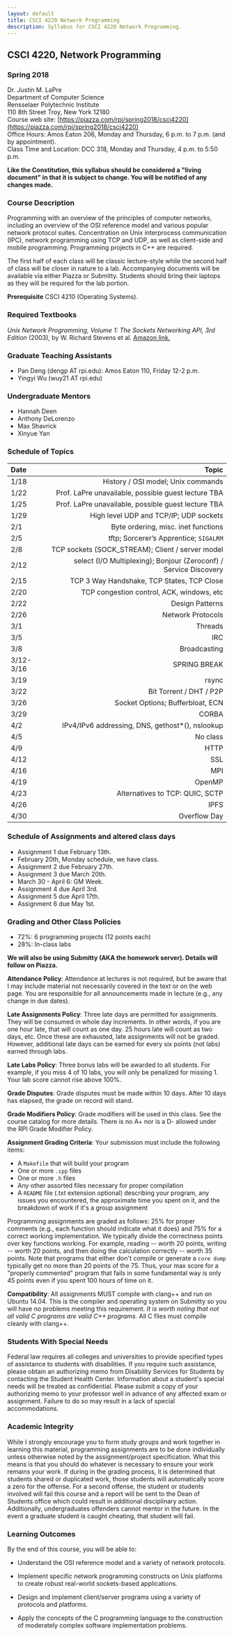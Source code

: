 ```yaml
---
layout: default
title: CSCI 4220 Network Programming
description: Syllabus for CSCI 4220 Network Programming.
---
```


## CSCI 4220, Network Programming

### Spring 2018

Dr. Justin M. LaPre  
Department of Computer Science  
Rensselaer Polytechnic Institute  
110 8th Street Troy, New York 12180   
Course web site: [https://piazza.com/rpi/spring2018/csci4220](https://piazza.com/rpi/spring2018/csci4220)  
Office Hours: Amos Eaton 206, Monday and Thursday, 6 p.m. to 7 p.m. (and by appointment).  
Class Time and Location: DCC 318, Monday and Thursday, 4 p.m. to 5:50 p.m.

**Like the Constitution, this syllabus should be considered a "living
document" in that it is subject to change.  You will be notified of
any changes made.**

### Course Description

Programming with an overview of the principles of computer networks,
including an overview of the OSI reference model and various popular
network protocol suites. Concentration on Unix interprocess
communication (IPC), network programming using TCP and UDP, as well as
client-side and mobile programming. Programming projects in C++ are
required.

The first half of each class will be classic lecture-style while the
second half of class will be closer in nature to a lab.  Accompanying
documents will be available via either Piazza or Submitty.  Students
should bring their laptops as they will be required for the lab
portion.

**Prerequisite** CSCI 4210 (Operating Systems).

### Required Textbooks

*Unix Network Programming, Volume 1: The Sockets Networking API, 3rd
Edition* (2003), by W. Richard Stevens et al.
[Amazon link.](http://a.co/aE8mNZ4)

### Graduate Teaching Assistants
* Pan Deng (dengp AT rpi.edu): Amos Eaton 110, Friday 12-2 p.m.
* Yingyi Wu (wuy21 AT rpi.edu)

### Undergraduate Mentors
* Hannah Deen
* Anthony DeLorenzo
* Max Shavrick
* Xinyue Yan

### Schedule of Topics

| Date      | Topic
| :----     | -----:
| 1/18      | History / OSI model; Unix commands
| 1/22      | Prof. LaPre unavailable, possible guest lecture TBA
| 1/25      | Prof. LaPre unavailable, possible guest lecture TBA
| 1/29      | High level UDP and TCP/IP; UDP sockets
| 2/1       | Byte ordering, misc. inet functions
| 2/5       | tftp; Sorcerer’s Apprentice; `SIGALRM`
| 2/8       | TCP sockets (SOCK_STREAM); Client / server model
| 2/12      | select (I/O Multiplexing); Bonjour (Zeroconf) / Service Discovery
| 2/15      | TCP 3 Way Handshake, TCP States, TCP Close
| 2/20      | TCP congestion control, ACK, windows, etc
| 2/22      | Design Patterns
| 2/26      | Network Protocols
| 3/1       | Threads
| 3/5       | IRC
| 3/8       | Broadcasting
| 3/12-3/16 | SPRING BREAK
| 3/19      | rsync
| 3/22      | Bit Torrent / DHT / P2P
| 3/26      | Socket Options; Bufferbloat, ECN
| 3/29      | CORBA
| 4/2       | IPv4/IPv6 addressing, DNS, gethost\*(), nslookup
| 4/5       | No class
| 4/9       | HTTP
| 4/12      | SSL
| 4/16      | MPI
| 4/19      | OpenMP
| 4/23      | Alternatives to TCP: QUIC, SCTP
| 4/26      | IPFS
| 4/30      | Overflow Day

### Schedule of Assignments and altered class days

* Assignment 1 due February 13th.
* February 20th, Monday schedule, we have class.
* Assignment 2 due February 27th.
* Assignment 3 due March 20th.
* March 30 - April 6: GM Week.
* Assignment 4 due April 3rd.
* Assignment 5 due April 17th.
* Assignment 6 due May 1st.

### Grading and Other Class Policies

*  72%: 6 programming projects (12 points each)
*  28%: In-class labs

**We will also be using Submitty (AKA the homework server).  Details
  will follow on Piazza.**

**Attendance Policy**: Attendance at lectures is not required, but
be aware that I may include material not necessarily covered in the
text or on the web page.  You are responsible for all announcements
made in lecture (e.g., any change in due dates).

**Late Assignments Policy**: Three late days are permitted for
assignments.  They will be consumed in whole day increments. In other
words, if you are one hour late, that will count as one day. 25 hours
late will count as two days, etc. Once these are exhausted, late
assignments will not be graded.  However, additional late days can
be earned for every six points (not labs) earned through labs.

**Late Labs Policy**: Three bonus labs will be awarded to all students.
For example, if you miss 4 of 10 labs, you will only be penalized for
missing 1.  Your lab score cannot rise above 100%.

**Grade Disputes**: Grade disputes must be made within 10 days.
After 10 days has elapsed, the grade on record will stand.

**Grade Modifiers Policy**: Grade modifiers will be used in this
class. See the course catalog for more details.  There is no A+ nor is
a D- allowed under the RPI Grade Modifier Policy.

**Assignment Grading Criteria**: Your submission must include the
  following items:

* A `Makefile` that will build your program
* One or more `.cpp` files
* One or more `.h` files
* Any other assorted files necessary for proper compilation
* A `README` file (.txt extension optional) describing your program,
  any issues you encountered, the approximate time you spent on it,
  and the breakdown of work if it's a group assignment

Programming assignments are graded as follows: 25% for proper comments
(e.g., each function should indicate what it does) and 75% for a
correct working implementation. We typically divide the correctness
points over key functions working. For example, reading -- worth 20
points, writing -- worth 20 points, and then doing the calculation
correctly -- worth 35 points. Note that programs that either don't
compile or generate a `core dump` typically get no more than 20 points
of the 75. Thus, your max score for a "properly commented" program
that fails in some fundamental way is only 45 points even if you spent
100 hours of time on it.

**Compatibility**: All assignments MUST compile with clang++ and run
on Ubuntu 14.04.  This is the compiler and operating system on
Submitty so you will have no problems meeting this requirement.  *It
is worth noting that not all valid C programs are valid C++
programs.*  All C files must compile cleanly with clang++.

### Students With Special Needs

Federal law requires all colleges and universities to provide
specified types of assistance to students with disabilities.  If you
require such assistance, please obtain an authorizing memo from
Disability Services for Students by contacting the Student Health
Center.  Information about a student's special needs will be treated
as confidential.  Please submit a copy of your authorizing memo to
your professor well in advance of any affected exam or
assignment. Failure to do so may result in a lack of special
accommodations.

### Academic Integrity

While I strongly encourage you to form study groups and work together
in learning this material, programming assignments are to be done
individually unless otherwise noted by the assignment/project
specification. What this means is that you should do whatever is
necessary to ensure your work remains your work. If during in the
grading process, it is determined that students shared or duplicated
work, those students will automatically score a zero for the offense.
For a second offense, the student or students involved will fail this
course and a report will be sent to the Dean of Students office which
could result in additional disciplinary action.  Additionally,
undergraduates offenders cannot mentor in the future.  In the event a
graduate student is caught cheating, that student will fail.

### Learning Outcomes

By the end of this course, you will be able to:

* Understand the OSI reference model and a variety of network
  protocols.

* Implement specific network programming constructs on Unix platforms
  to create robust real-world sockets-based applications.

* Design and implement client/server programs using a variety of
  protocols and platforms.

* Apply the concepts of the C programming language to the construction
of moderately complex software implementation problems.
